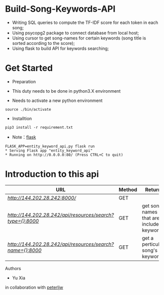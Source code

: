 # Build-Song-Keywords-API

* Writing SQL queries to compute the TF-IDF score for each token in each song;
* Using psycopg2 package to connect database from local host;
* Using cursor to get song-names for certain keywords (song title is sorted according to the score);
* Using flask to build API for keywords searching;

# Get Started

- Preparation

* This duty needs to be done in python3.X environment

* Needs to activate a new python environment

```shell
source ./bin/activate   
```

- Installtion

```shell
pip3 install -r requirement.txt 
```
* Note：[flask](http://flask.pocoo.org/)

```shell
FLASK_APP=entity_keyword_api.py flask run 
* Serving Flask app "entity_keyword_api"
* Running on http://0.0.0.0:80/ (Press CTRL+C to quit)
```

# Introduction to this api

|URL|Method|Return
|----|--------|----
|*http://144.202.28.242:8000/*|GET|
|*http://144.202.28.242/api/resources/search?type={}:8000*|GET|get song names that are included keywords
|*http://144.202.28.242/api/resources/search?name={}:8000*|GET|get a perticular song's keywords

Authors
* Yu Xia

in collaboration with 
[peterljw](https://github.com/peterljw)
